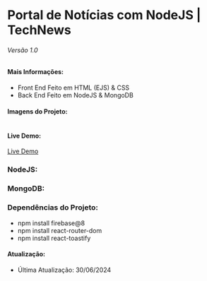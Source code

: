 <h1>Portal de Notícias com NodeJS | TechNews</h1>
<h6>Versão 1.0</h6>

<h4>Mais Informações:</h4>
<ul>
  <li>Front End Feito em HTML (EJS) & CSS</li>
  <li>Back End Feito em NodeJS & MongoDB</li>
</ul>

<h4>Imagens do Projeto:</h4>
<img src=""/>

<h4>Live Demo:</h4>
<a href="https://technews-hxey.onrender.com/">Live Demo</a>


<h3>NodeJS:</h3>
<h3>MongoDB:</h3>

<h3>Dependências do Projeto:</h3>
<ul>
  <li>npm install firebase@8</li>
  <li>npm install react-router-dom</li>
  <li>npm install react-toastify</li>
</ul>


<h4>Atualização:</h4>
<ul>
  <li>Última Atualização: 30/06/2024</li>
</ul>
